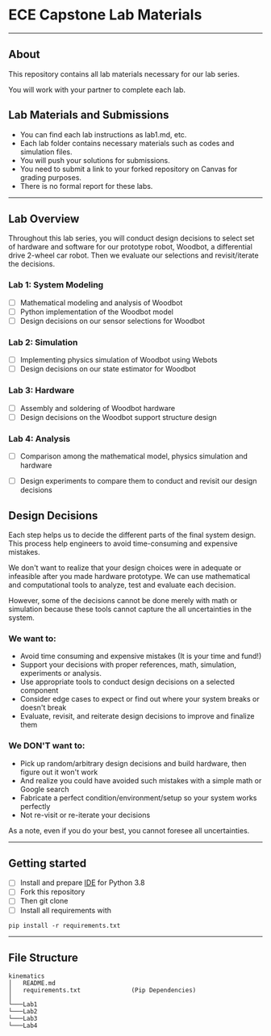 # ECE Capstone Lab Materials
***
## About
This repository contains all lab materials necessary for our lab series. 

You will work with your partner to complete each lab. 


## Lab Materials and Submissions

- You can find each lab instructions as lab1.md, etc.
- Each lab folder contains necessary materials such as codes and simulation files.
- You will push your solutions for submissions. 
- You need to submit a link to your forked repository on Canvas for grading purposes. 
- There is no formal report for these labs.



***

## Lab Overview

Throughout this lab series, you will conduct design decisions to select set of hardware and software for our prototype robot, Woodbot, a differential drive 2-wheel car robot.
Then we evaluate our selections and revisit/iterate the decisions. 

### Lab 1: System Modeling
- [ ] Mathematical modeling and analysis of Woodbot
- [ ] Python implementation of the Woodbot model
- [ ] Design decisions on our sensor selections for Woodbot

### Lab 2: Simulation
- [ ] Implementing physics simulation of Woodbot using Webots
- [ ] Design decisions on our state estimator for Woodbot

### Lab 3: Hardware
- [ ] Assembly and soldering of Woodbot hardware
- [ ] Design decisions on the Woodbot support structure design

### Lab 4: Analysis
- [ ] Comparison among the mathematical model, physics simulation and hardware
- [ ] Design experiments to compare them to conduct and revisit our design decisions


## Design Decisions

Each step helps us to decide the different parts of the final system design.
This process help engineers to avoid time-consuming and expensive mistakes.

We don't want to realize that your design choices were in adequate or infeasible after you made hardware prototype. We can use mathematical and computational tools to analyze, test and evaluate each decision. 

However, some of the decisions cannot be done merely with math or simulation because these tools cannot capture the all uncertainties in the system.


### We want to:
- Avoid time consuming and expensive mistakes (It is your time and fund!)
- Support your decisions with proper references, math, simulation, experiments or analysis.
- Use appropriate tools to conduct design decisions on a selected component
- Consider edge cases to expect or find out where your system breaks or doesn't break
- Evaluate, revisit, and reiterate design decisions to improve and finalize them

### We DON'T want to: 
- Pick up random/arbitrary design decisions and build hardware, then figure out it won't work
- And realize you could have avoided such mistakes with a simple math or Google search
- Fabricate a perfect condition/environment/setup so your system works perfectly
- Not re-visit or re-iterate your decisions

As a note, even if you do your best, you cannot foresee all uncertainties. 

***

## Getting started

- [ ] Install and prepare [IDE](https://www.jetbrains.com/products/compare/?product=pycharm&product=pycharm-ce) for Python 3.8
- [ ] Fork this repository
- [ ] Then git clone 
- [ ] Install all requirements with
```shell
pip install -r requirements.txt
```

***
## File Structure


```
kinematics
│   README.md
│   requirements.txt              (Pip Dependencies)   
│
└───Lab1
└───Lab2
└───Lab3
└───Lab4
    
```


